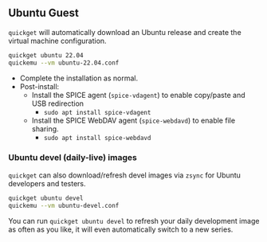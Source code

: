 
## Ubuntu Guest

`quickget` will automatically download an Ubuntu release and create the
virtual machine configuration.

```bash
quickget ubuntu 22.04
quickemu --vm ubuntu-22.04.conf
```

* Complete the installation as normal.
* Post-install:
  * Install the SPICE agent (`spice-vdagent`) to enable copy/paste and USB redirection
    * `sudo apt install spice-vdagent`
  * Install the SPICE WebDAV agent (`spice-webdavd`) to enable file sharing.
    * `sudo apt install spice-webdavd`

### Ubuntu devel (daily-live) images

`quickget` can also download/refresh devel images via `zsync` for Ubuntu
developers and testers.

```bash
quickget ubuntu devel
quickemu --vm ubuntu-devel.conf
```

You can run `quickget ubuntu devel` to refresh your daily development image as
often as you like, it will even automatically switch to a new series.